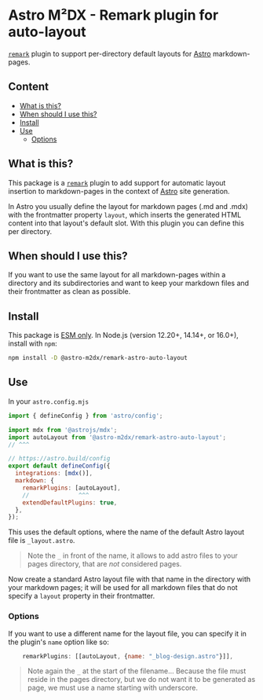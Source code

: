 # Astro M²DX - Remark plugin for auto-layout

[`remark`](https://github.com/remarkjs/remark/blob/main/doc/plugins.md) plugin to support per-directory default layouts for [Astro](https://docs.astro.build/en/guides/integrations-guide/mdx/#remarkplugins) markdown-pages.

## Content <!-- omit in toc -->

- [What is this?](#what-is-this)
- [When should I use this?](#when-should-i-use-this)
- [Install](#install)
- [Use](#use)
  - [Options](#options)

## What is this?

This package is a [`remark`](https://github.com/remarkjs/remark/blob/main/doc/plugins.md) plugin to add support for automatic layout insertion to markdown-pages in the context of [Astro](https://docs.astro.build/en/guides/integrations-guide/mdx/#remarkplugins) site generation.

In Astro you usually define the layout for markdown pages (.md and .mdx) with the frontmatter property `layout`, which inserts the generated HTML content into that layout's default slot. With this plugin you can define this per directory.

## When should I use this?

If you want to use the same layout for all markdown-pages within a directory and its subdirectories and want to keep your markdown files and their frontmatter as clean as possible.

## Install

This package is [ESM only](https://gist.github.com/sindresorhus/a39789f98801d908bbc7ff3ecc99d99c).
In Node.js (version 12.20+, 14.14+, or 16.0+), install with `npm`:

```sh
npm install -D @astro-m2dx/remark-astro-auto-layout
```

## Use

In your `astro.config.mjs`

```js
import { defineConfig } from 'astro/config';

import mdx from '@astrojs/mdx';
import autoLayout from '@astro-m2dx/remark-astro-auto-layout';
// ^^^

// https://astro.build/config
export default defineConfig({
  integrations: [mdx()],
  markdown: {
    remarkPlugins: [autoLayout],
    //              ^^^
    extendDefaultPlugins: true,
  },
});
```

This uses the default options, where the name of the default Astro layout file is `_layout.astro`.

> Note the `_` in front of the name, it allows to add astro files to your pages directory, that are _not_ considered pages.

Now create a standard Astro layout file with that name in the directory with your markdown pages; it will be used for all markdown files that do not specify a `layout` property in their frontmatter.

### Options

If you want to use a different name for the layout file, you can specify it in the plugin's `name` option like so:

```js
    remarkPlugins: [[autoLayout, {name: "_blog-design.astro"}]],
```

> Note again the `_` at the start of the filename... Because the file must reside in the pages directory, but we do not want it to be generated as page, we must use a name starting with underscore.
